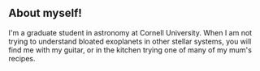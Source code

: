 ## About myself!

I'm a graduate student in astronomy at Cornell University. When I am not trying to understand bloated exoplanets in other stellar systems, you will find me with my guitar, or in the kitchen trying one of many of my mum's recipes.
